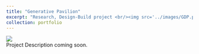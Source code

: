 ```yaml
---
title: "Generative Pavilion"
excerpt: "Research, Design-Build project <br/><img src='../images/GDP.png'>"
collection: portfolio
---
```

<img src='../assets/images/GDP.png'>
<br/>
Project Description coming soon.
